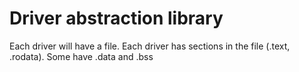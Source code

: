 # Driver abstraction library

  Each driver will have a file.
  Each driver has sections in the file (.text, .rodata).
  Some have .data and .bss
